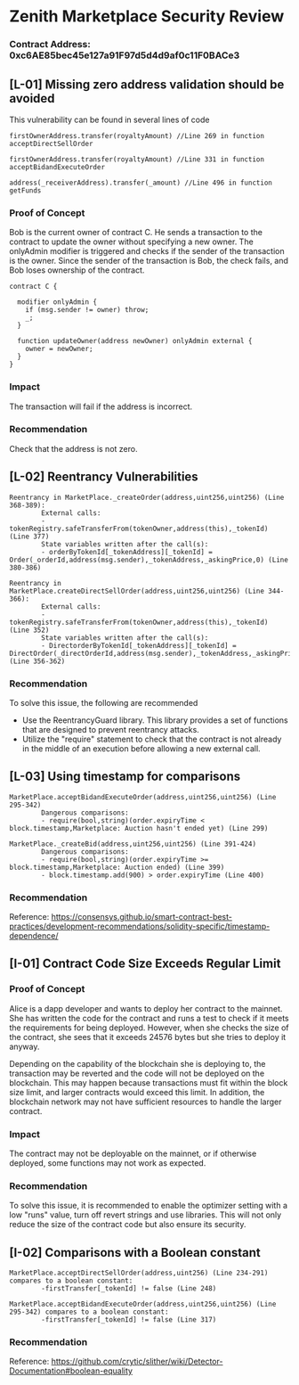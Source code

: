 # Zenith Marketplace Security Review

### Contract Address: 0xc6AE85bec45e127a91F97d5d4d9af0c11F0BACe3

## [L-01] Missing zero address validation should be avoided

This vulnerability can be found in several lines of code

```solidity
firstOwnerAddress.transfer(royaltyAmount) //Line 269 in function acceptDirectSellOrder

firstOwnerAddress.transfer(royaltyAmount) //Line 331 in function acceptBidandExecuteOrder

address(_receiverAddress).transfer(_amount) //Line 496 in function getFunds
```
### Proof of Concept
Bob is the current owner of contract C. He sends a transaction to the contract to update the owner without specifying a new owner. The onlyAdmin modifier is triggered and checks if the sender of the transaction is the owner. Since the sender of the transaction is Bob, the check fails, and Bob loses ownership of the contract.

```solidity
contract C {

  modifier onlyAdmin {
    if (msg.sender != owner) throw;
    _;
  }

  function updateOwner(address newOwner) onlyAdmin external {
    owner = newOwner;
  }
}
```

### Impact
The transaction will fail if the address is incorrect.

### Recommendation
Check that the address is not zero.



## [L-02] Reentrancy Vulnerabilities

```Solidity
Reentrancy in MarketPlace._createOrder(address,uint256,uint256) (Line 368-389):
        External calls:
        - tokenRegistry.safeTransferFrom(tokenOwner,address(this),_tokenId) (Line 377)
        State variables written after the call(s):
        - orderByTokenId[_tokenAddress][_tokenId] = Order(_orderId,address(msg.sender),_tokenAddress,_askingPrice,0) (Line 380-386)
```

```solidity
Reentrancy in MarketPlace.createDirectSellOrder(address,uint256,uint256) (Line 344-366):
        External calls:
        - tokenRegistry.safeTransferFrom(tokenOwner,address(this),_tokenId) (Line 352)
        State variables written after the call(s):
        - DirectorderByTokenId[_tokenAddress][_tokenId] = DirectOrder(_directOrderId,address(msg.sender),_tokenAddress,_askingPrice) (Line 356-362)
```

### Recommendation
To solve this issue, the following are recommended
- Use the ReentrancyGuard library. This library provides a set of functions that are designed to prevent reentrancy attacks.
- Utilize the "require" statement to check that the contract is not already in the middle of an execution before allowing a new external call.


## [L-03] Using timestamp for comparisons

```solidity
MarketPlace.acceptBidandExecuteOrder(address,uint256,uint256) (Line 295-342)
        Dangerous comparisons:
        - require(bool,string)(order.expiryTime < block.timestamp,Marketplace: Auction hasn't ended yet) (Line 299)
```

```solidity
MarketPlace._createBid(address,uint256,uint256) (Line 391-424)
        Dangerous comparisons:
        - require(bool,string)(order.expiryTime >= block.timestamp,Marketplace: Auction ended) (Line 399)
        - block.timestamp.add(900) > order.expiryTime (Line 400)
```

### Recommendation
Reference: https://consensys.github.io/smart-contract-best-practices/development-recommendations/solidity-specific/timestamp-dependence/

## [I-01] Contract Code Size Exceeds Regular Limit

### Proof of Concept
Alice is a dapp developer and wants to deploy her contract to the mainnet. She has written the code for the contract and runs a test to check if it meets the requirements for being deployed. However, when she checks the size of the contract, she sees that it exceeds 24576 bytes but she tries to deploy it anyway.

Depending on the capability of the blockchain she is deploying to, the transaction may be reverted and the code will not be deployed on the blockchain. This may happen because transactions must fit within the block size limit, and larger contracts would exceed this limit. In addition, the blockchain network may not have sufficient resources to handle the larger contract.

### Impact
The contract may not be deployable on the mainnet, or if otherwise deployed, some functions may not work as expected.

### Recommendation
To solve this issue, it is recommended to enable the optimizer setting with a low "runs" value, turn off revert strings and use libraries. This will not only reduce the size of the contract code but also ensure its security.


## [I-02] Comparisons with a Boolean constant

```solidity
MarketPlace.acceptDirectSellOrder(address,uint256) (Line 234-291) compares to a boolean constant:
        -firstTransfer[_tokenId] != false (Line 248)
 ```
 
```solidity
MarketPlace.acceptBidandExecuteOrder(address,uint256,uint256) (Line 295-342) compares to a boolean constant:
        -firstTransfer[_tokenId] != false (Line 317)
```
### Recommendation
Reference: https://github.com/crytic/slither/wiki/Detector-Documentation#boolean-equality

